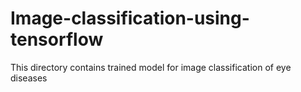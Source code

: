 # Image-classification-using-tensorflow
This directory contains trained model for image classification of eye diseases   
   
    
 
  
  
   
